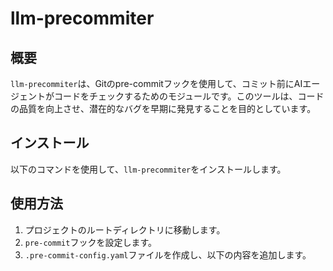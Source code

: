 # llm-precommiter

## 概要
`llm-precommiter`は、Gitのpre-commitフックを使用して、コミット前にAIエージェントがコードをチェックするためのモジュールです。このツールは、コードの品質を向上させ、潜在的なバグを早期に発見することを目的としています。

## インストール
以下のコマンドを使用して、`llm-precommiter`をインストールします。


## 使用方法
1. プロジェクトのルートディレクトリに移動します。
2. `pre-commit`フックを設定します。
3. `.pre-commit-config.yaml`ファイルを作成し、以下の内容を追加します。
